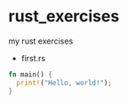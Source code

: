 # rust_exercises
my rust exercises

* first.rs
```rust
fn main() {
  print!("Hello, world!");
}
```
